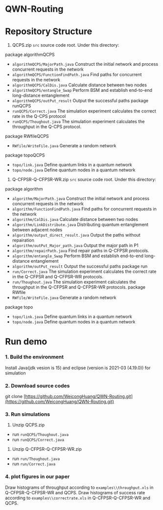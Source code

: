 # QWN-Routing

# Repository Structure

1. QCPS.zip
`src` source code root. Under this directory:

package algorithmQCPS

- `algorithmQCPS/MajorPath.java` Construct the initial network and process concurrent requests in the network
- `algorithmQCPS/FunctionFindPath.java` Find paths for concurrent requests in the network
- `algorithmQCPS/CalDis.java` Calculate distance between two nodes
- `algorithmQCPS/entangle_Swap` Perform BSM and establish end-to-end long-distance entanglement
- `algorithmQCPS/outPut_result` Output the successful paths
package runQCPS
- `runQCPS/Correct.java` The simulation experiment calculates the correct rate in the Q-CPS protocol
- `runQCPS/Thoughout.java` The simulation experiment calculates the throughput in the Q-CPS protocol.

package RWfileQCPS

- `RWfile/WriteFile.java` Generate a random network

package topoQCPS

- `topo/link.java` Define quantum links in a quantum network
- `topo/node.java` Define quantum nodes in a quantum network
1. Q-CFPSR-Q-CFPSR-WR.zip
`src` source code root. Under this directory:

package algorithm

- `algorithm/MajorPath.java` Construct the initial network and process concurrent requests in the network
- `algorithm/FunctionFindPath.java` Find paths for concurrent requests in the network
- `algorithm/CalDis.java` Calculate distance between two nodes
- `algorithm/LinkDistribute.java` Distributing quantum entanglement between adjacent nodes
- `algorithm/output_direct_result.java` Output the paths without repairation
- `algorithm/outPut_Major_path.java` Output the major path in P1
- `algorithm/repairPath.java` Find repair paths in Q-CFPSR protocols.
- `algorithm/entangle_Swap` Perform BSM and establish end-to-end long-distance entanglement
- `algorithm/outPut_result` Output the successful paths
package run
- `run/Correct.java` The simulation experiment calculates the correct rate in the Q-CFPSR and Q-CFPSR-WR protocols.
- `run/Thoughout.java` The simulation experiment calculates the throughput in the Q-CFPSR and Q-CFPSR-WR protocols.
package RWfile
- `RWfile/WriteFile.java` Generate a random network

package topo

- `topo/link.java` Define quantum links in a quantum network
- `topo/node.java` Define quantum nodes in a quantum network

# Run demo

### 1. Build the environment

Install Java(jdk vesion is 15) and eclipse (version is 2021-03 (4.19.0)) for simulation

### 2. Download source codes

git clone [https://github.com/WeicongHuang/QWN-Routing.git](https://github.com/WeicongHuang/QWN-Routing.git)

### 3. Run simulations

1. Unzip QCPS.zip
- run `runQCPS/Thoughout.java`
- run `runQCPS/Correct.java`
1. Unzip Q-CFPSR-Q-CFPSR-WR.zip
- run `run/Thoughout.java`
- run `run/Correct.java`

### 4. plot figures in our paper

Draw histograms of throughput according to `examples\\throughput.xls` in  Q-CFPSR-Q-CFPSR-WR and QCPS.
Draw histograms of success rate according to `examples\\correctrate.xls` in  Q-CFPSR-Q-CFPSR-WR and QCPS.